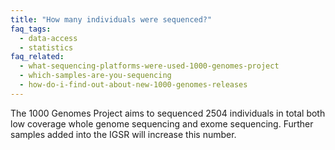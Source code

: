 ```yaml
---
title: "How many individuals were sequenced?"
faq_tags:
  - data-access
  - statistics
faq_related:
  - what-sequencing-platforms-were-used-1000-genomes-project
  - which-samples-are-you-sequencing
  - how-do-i-find-out-about-new-1000-genomes-releases
---
```

                    
The 1000 Genomes Project aims to sequenced 2504 individuals in total both low coverage whole genome sequencing and exome sequencing. Further samples added into the IGSR will increase this number.

